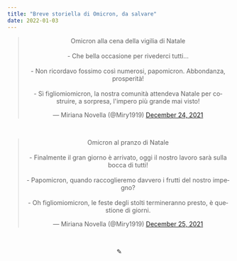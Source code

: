 ```yaml
---
title: "Breve storiella di Omicron, da salvare"
date: 2022-01-03
---
```

<div align="center">
<blockquote class="twitter-tweet"><p lang="it" dir="ltr">Omicron alla cena della vigilia di Natale<br><br>- Che bella occasione per rivederci tutti...<br><br>- Non ricordavo fossimo così numerosi, papomicron. Abbondanza, prosperità!<br><br>- Sì figliomiomicron, la nostra comunità attendeva Natale per costruire, a sorpresa, l&#39;impero più grande mai visto!</p>&mdash; Miriana Novella (@Miry1919) <a href="https://twitter.com/Miry1919/status/1474434516680908813?ref_src=twsrc%5Etfw">December 24, 2021</a></blockquote> <script async src="https://platform.twitter.com/widgets.js" charset="utf-8"></script>

&nbsp;

<blockquote class="twitter-tweet"><p lang="it" dir="ltr">Omicron al pranzo di Natale<br><br>- Finalmente il gran giorno è arrivato, oggi il nostro lavoro sarà sulla bocca di tutti!<br><br>- Papomicron, quando raccoglieremo davvero i frutti del nostro impegno?<br><br>- Oh figliomiomicron, le feste degli stolti termineranno presto, è questione di giorni.</p>&mdash; Miriana Novella (@Miry1919) <a href="https://twitter.com/Miry1919/status/1474694192232386560?ref_src=twsrc%5Etfw">December 25, 2021</a></blockquote> <script async src="https://platform.twitter.com/widgets.js" charset="utf-8"></script>
</div>

&nbsp;

<div align="center">
  ✎
</div>
